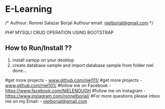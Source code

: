 # E-Learning
/*
	Authour: Ronnel Salazar Borjal
	Authour email: nielborjal@gmail.com
*/

PHP MYSQLI CRUD OPERATION USING BOOTSTRAP
## How to Run/Install ??
1. install xampp on your desktop
2. create database sample and import database sample from folder niel
 done...

#get more projects - www.github.com/niel111/
#get more projects - www.github.com/niel101/
#follow me on Facebook - https://www.facebook.com/NIELENOUGH
#follow me on instagram - https://www.instagram.com/ronnelborjal/
#For more questions please inbox me on my Email: - nielborjal@gmail.com
